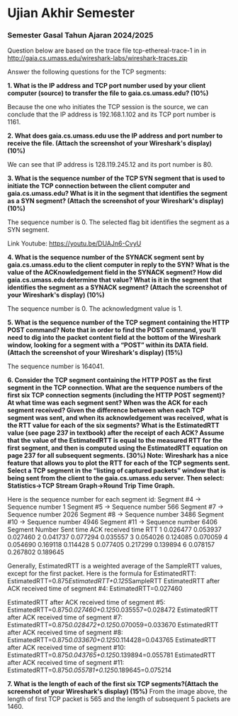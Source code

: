# Ujian Akhir Semester
### Semester Gasal Tahun Ajaran 2024/2025

Question  below are based on the trace file tcp-ethereal-trace-1 in in http://gaia.cs.umass.edu/wireshark-labs/wireshark-traces.zip

Answer the following questions for the TCP segments:

**1. What is the IP address and TCP port number used by your client computer (source) to transfer the file to gaia.cs.umass.edu? (10%)**

Because the one who initiates the TCP session is the source, we can conclude that the IP address is 192.168.1.102 and its TCP port number is 1161.

**2. What does gaia.cs.umass.edu use the IP address and port number to receive the file. (Attach the screenshot of your Wireshark's display) (10%)**

We can see that IP address is 128.119.245.12 and its port number is 80.

**3. What is the sequence number of the TCP SYN segment that is used to initiate the TCP connection between the client computer and gaia.cs.umass.edu? What is it in the segment that identifies the segment as a SYN segment? (Attach the screenshot of your Wireshark's display) (10%)**

The sequence number is 0. The selected flag bit identifies the segment as a SYN segment.

Link Youtube: https://youtu.be/DUAJn6-CvyU

**4. What is the sequence number of the SYNACK segment sent by gaia.cs.umass.edu to the client computer in reply to the SYN? What is the value of the ACKnowledgement field in the SYNACK segment? How did gaia.cs.umass.edu determine that value? What is it in the segment that identifies the segment as a SYNACK segment? (Attach the screenshot of your Wireshark's display) (10%)**

The sequence number is 0. The acknowledgment value is 1.

**5. What is the sequence number of the TCP segment containing the HTTP POST command? Note that in order to find the POST command, you’ll need to dig into the packet content field at the bottom of the Wireshark window, looking for a segment with a “POST” within its DATA field.(Attach the screenshot of your Wireshark's display) (15%)**

The sequence number is 164041. 

**6. Consider the TCP segment containing the HTTP POST as the first segment in the TCP connection. What are the sequence numbers of the first six TCP connection segments (including the HTTP POST segment)? At what time was each segment sent? When was the ACK for each segment received? Given the difference between when each TCP segment was sent, and when its acknowledgement was received, what is the RTT value for each of the six segments? What is the EstimatedRTT value (see page 237 in textbook) after the receipt of each ACK? Assume that the value of the EstimatedRTT is equal to the measured RTT for the first segment, and then is computed using the EstimatedRTT equation on page 237 for all subsequent segments. (30%)
Note: Wireshark has a nice feature that allows you to plot the RTT for each of the TCP segments sent. Select a TCP segment in the “listing of captured packets” window that is being sent from the client to the gaia.cs.umass.edu server. Then select: Statistics->TCP Stream Graph->Round Trip Time Graph.**

Here is the sequence number for each segment id:
Segment #4 -> Sequence number 1
Segment #5 -> Sequence number 566
Segment #7 -> Sequence number 2026
Segment #8 -> Sequence number 3486
Segment #10 -> Sequence number 4946
Segment #11 -> Sequence number 6406
Segment Number	Sent time	ACK received time	RTT
1	0.026477	0.053937	0.027460
2	0.041737	0.077294	0.035557
3	0.054026	0.124085	0.070059
4	0.054690	0.169118	0.114428
5	0.077405	0.217299	0.139894
6	0.078157	0.267802	0.189645

Generally, EstimatedRTT is a weighted average of the SampleRTT values, except for the first packet. Here is the formula for EstimatedRTT:
EstimatedRTT=0.875*EstimatedRTT+0.125*SampleRTT
EstimatedRTT after ACK received time of segment #4:
EstimatedRTT=0.027460

EstimatedRTT after ACK received time of segment #5:
EstimatedRTT=0.875*0.027460+0.125*0.035557=0.028472
EstimatedRTT after ACK received time of segment #7:
EstimatedRTT=0.875*0.028472+0.125*0.070059=0.033670
EstimatedRTT after ACK received time of segment #8:
EstimatedRTT=0.875*0.033670+0.125*0.114428=0.043765
EstimatedRTT after ACK received time of segment #10:
EstimatedRTT=0.875*0.043765+0.125*0.139894=0.055781
EstimatedRTT after ACK received time of segment #11:
EstimatedRTT=0.875*0.055781+0.125*0.189645=0.075214

**7. What is the length of each of the first six TCP segments?(Attach the screenshot of your Wireshark's display)  (15%)**
From the image above, the length of first TCP packet is 565 and the length of subsequent 5 packets are 1460.


